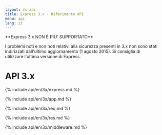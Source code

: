 ```yaml
---
layout: 3x-api
title: Express 3.x - Riferimento API
menu: api
lang: it
---
```


<div id="api-doc" markdown="1">

  <div class="doc-box doc-warn" markdown="1">
  **Express 3.x NON È PIU' SUPPORTATO**

I problemi noti e non noti relativi alla sicurezza presenti in 3.x non sono stati indirizzati dall'ultimo aggiornamento (1 agosto 2015). Si consiglia di utilizzare l'ultima versione di Express.

  </div>

  <h1>API 3.x</h1>

<a id='express' class='h2'></a>
{% include api/en/3x/express.md %}

<a id='application' class='h2'></a>
{% include api/en/3x/app.md %}

<a id='request' class='h2'></a>
{% include api/en/3x/req.md %}

<a id='response' class='h2'></a>
{% include api/en/3x/res.md %}

<a id='middleware' class='h2'></a>
{% include api/en/3x/middleware.md %}

</div>

